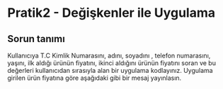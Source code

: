 # Pratik2 - Değişkenler ile Uygulama
## Sorun tanımı
Kullanıcıya T.C Kimlik Numarasını, adını, soyadını , telefon numarasını, yaşını, ilk aldığı ürünün fiyatını, ikinci aldığını ürünün fiyatını soran ve bu değerleri kullanıcıdan sırasıyla alan bir uygulama kodlayınız. Uygulama girilen ürün fiyatına göre aşağıdaki gibi bir mesaj yayınlasın.


